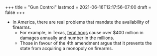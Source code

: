 +++
title = "Gun Control"
lastmod = 2021-06-16T12:17:56-07:00
draft = false
+++

-   In America, there are real problems that mandate the availability of firearms.
    -   For example, in Texas, [feral hogs](https://www.smithsonianmag.com/science-nature/a-plague-of-pigs-in-texas-73769069/) cause over $400 million in damages annually and number in the millions.
    -   Those in favour of the 4th amendment argue that it prevents the state from acquiring a monopoly on firearms.